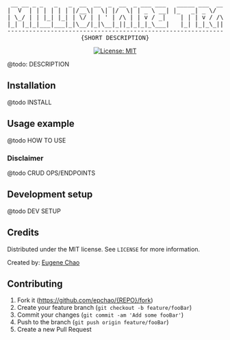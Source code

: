 <div align="center">

<pre>
 __ __ _ _   _   _  __  __  _  __  _ ___ ___   _____ ___  __   ____  _____ ___  
|  V  | | | | | | |/__\|  \| |/  \| | _ \ __| |_   _| _ \/  \ / _/ |/ / __| _ \ 
| \_/ | | |_| |_| | \/ | | ' | /\ | | v / _|    | | | v / /\ | \_|   <| _|| v / 
|_| |_|_|___|___|_|\__/|_|\__|_||_|_|_|_\___|   |_| |_|_\_||_|\__/_|\_\___|_|_\ 
-------------------------------------------------------------------------------
{SHORT DESCRIPTION}
</pre>

[![License: MIT](https://img.shields.io/badge/License-MIT-yellow.svg)](https://opensource.org/licenses/MIT)
</div>

@todo: DESCRIPTION

## Installation

@todo INSTALL

## Usage example

@todo HOW TO USE

### Disclaimer

@todo CRUD OPS/ENDPOINTS

## Development setup

@todo DEV SETUP

## Credits

Distributed under the MIT license. See `LICENSE` for more information.

Created by: [Eugene Chao](https://github.com/epchao/)

## Contributing

1. Fork it (<https://github.com/epchao/{REPO}/fork>)
2. Create your feature branch (`git checkout -b feature/fooBar`)
3. Commit your changes (`git commit -am 'Add some fooBar'`)
4. Push to the branch (`git push origin feature/fooBar`)
5. Create a new Pull Request
